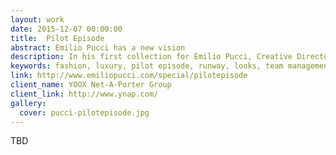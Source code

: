```yaml
---
layout: work
date: 2015-12-07 00:00:00
title:  Pilot Episode
abstract: Emilio Pucci has a new vision
description: In his first collection for Emilio Pucci, Creative Director Massimo Giorgetti begins his story with a blank canvas. Florence is the setting for his Pilot Episode which, as with a TV series, hints at the episodes to follow.
keywords: fashion, luxury, pilot episode, runway, looks, team management, team coordination, front-end development
link: http://www.emiliopucci.com/special/pilotepisode
client_name: YOOX Net-A-Porter Group
client_link: http://www.ynap.com/
gallery:
  cover: pucci-pilotepisode.jpg
---
```


TBD